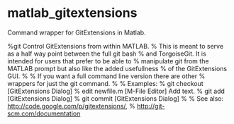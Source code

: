 matlab_gitextensions
====================

Command wrapper for GitExtensions in Matlab.

%git Control GitExtensions from within MATLAB.
% This is meant to serve as a half way point between the full git bash
% and TorgoiseGit. It is intended for users that prefer to be able to
% manipulate git from the MATLAB prompt but also like the added usefullness
% of the GitExtensions GUI.
%
% If you want a full command line version there are other
% wrappers for just the git command.
%
% Examples:
%   git checkout [GitExtensions Dialog]
%   edit newfile.m [M-File Editor] Add text.
%   git add [GitExtensions Dialog]
%   git commit [GitExtensions Dialog]
%
% See also: http://code.google.com/p/gitextensions/,
% http://git-scm.com/documentation